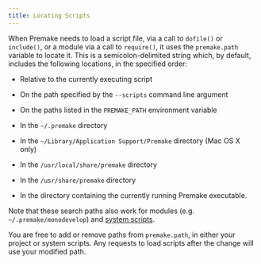 ```yaml
---
title: Locating Scripts
---
```


When Premake needs to load a script file, via a call to `dofile()` or `include()`, or a module via a call to `require()`, it uses the `premake.path` variable to locate it. This is a semicolon-delimited string which, by default, includes the following locations, in the specified order:

* Relative to the currently executing script

* On the path specified by the `--scripts` command line argument

* On the paths listed in the `PREMAKE_PATH` environment variable

* In the `~/.premake` directory

* In the `~/Library/Application Support/Premake` directory (Mac OS X only)

* In the `/usr/local/share/premake` directory

* In the `/usr/share/premake` directory

* In the directory containing the currently running Premake executable.

Note that these search paths also work for modules (e.g. `~/.premake/monodevelop`) and [system scripts](system-scripts).

You are free to add or remove paths from `premake.path`, in either your project or system scripts. Any requests to load scripts after the change will use your modified path.
